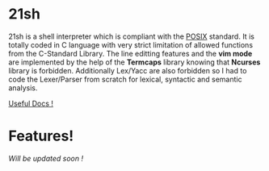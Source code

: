 # 21sh

21sh is a shell interpreter which is compliant with the [POSIX](http://pubs.opengroup.org/onlinepubs/9699919799/) standard. It is totally coded in C language with very strict limitation of allowed functions from the C-Standard Library. The line editting features and the **vim mode** are implemented by the help of the **Termcaps** library knowing that **Ncurses** library is forbidden. Additionally Lex/Yacc are also forbidden so I had to code the Lexer/Parser from scratch for lexical, syntactic and semantic analysis.

[Useful Docs !](https://drive.google.com/drive/folders/1rIesYyeA-xOD4Oj6Eh9MFFvX8wq15hVj?usp=sharing)

# Features!
_Will be updated soon !_
